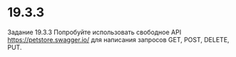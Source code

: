 # 19.3.3
Задание 19.3.3
Попробуйте использовать свободное API https://petstore.swagger.io/ для написания запросов GET, POST, DELETE, PUT.
